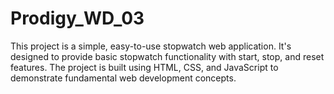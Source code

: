 # Prodigy_WD_03

This project is a simple, easy-to-use stopwatch web application. It's designed to provide basic stopwatch functionality with start, stop, and reset features. The project is built using HTML, CSS, and JavaScript to demonstrate fundamental web development concepts.
